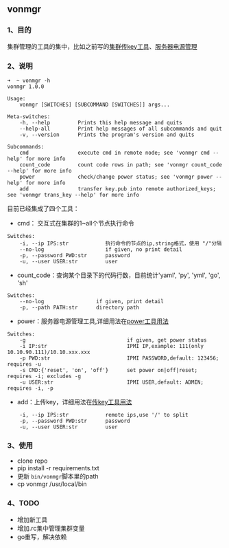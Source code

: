 ## vonmgr 

### 1、目的
集群管理的工具的集中，比如之前写的[集群传key工具](https://github.com/vonhng/transfer_pubkey.git)、[服务器电源管理](https://github.com/vonhng/ipmimgr)

### 2、说明
```shell
➜  ~ vonmgr -h
vonmgr 1.0.0

Usage:
    vonmgr [SWITCHES] [SUBCOMMAND [SWITCHES]] args...

Meta-switches:
    -h, --help         Prints this help message and quits
    --help-all         Print help messages of all subcommands and quit
    -v, --version      Prints the program's version and quits

Subcommands:
    cmd                execute cmd in remote node; see 'vonmgr cmd --help' for more info
    count_code         count code rows in path; see 'vonmgr count_code --help' for more info
    power              check/change power status; see 'vonmgr power --help' for more info
    add                transfer key.pub into remote authorized_keys; see 'vonmgr trans_key --help' for more info
```
目前已经集成了四个工具：
- cmd： 交互式在集群的1~all个节点执行命令

```shell
Switches:
    -i, --ip IPS:str            执行命令的节点的ip,string格式，使用 "/"分隔
    --no-log                    if given, no print detail
    -p, --password PWD:str      password
    -u, --user USER:str         user
```
- count_code：查询某个目录下的代码行数，目前统计'yaml', 'py', 'yml', 'go', 'sh'

```shell
Switches:
    --no-log                 if given, print detail
    -p, --path PATH:str      directory path
```
- power：服务器电源管理工具,详细用法在[power工具用法](https://github.com/vonhng/ipmimgr/blob/master/README.md)

```shell
Switches:
    -g                                 if given, get power status
    -i IP:str                          IPMI IP,example: 111(only 10.10.90.111)/10.10.xxx.xxx
    -p PWD:str                         IPMI PASSWORD,default: 123456; requires -u
    -s CMD:{'reset', 'on', 'off'}      set power on|off|reset; requires -i; excludes -g
    -u USER:str                        IPMI USER,default: ADMIN; requires -i, -p
```
- add：上传key，详细用法在[传key工具用法](https://github.com/vonhng/transfer_pubkey/blob/master/README.md)

```Switches:
    -i, --ip IPS:str            remote ips,use '/' to split
    -p, --password PWD:str      password
    -u, --user USER:str         user
```
### 3、使用
- clone repo
- pip install -r requirements.txt
- 更新 `bin/vonmgr`脚本里的path
- cp vonmgr /usr/local/bin

### 4、TODO
- 增加新工具
- 增加.rc集中管理集群变量
- go重写，解决依赖